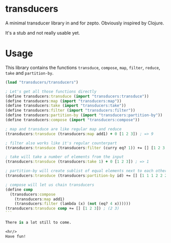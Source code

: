 # transducers

A minimal transducer library in and for zepto.
Obviously inspired by Clojure.

It's a stub and not really usable yet.

# Usage

This library contains the functions `transduce`, `compose`,
`map`, `filter`, `reduce`, `take` and `partition-by`.

````clojure
(load "transducers/transducers")

; Let's get all those functions directly
(define transducers:transduce (import "transducers:transduce"))
(define transducers:map (import "transducers:map"))
(define transducers:take (import "transducers:take"))
(define transducers:filter (import "transducers:filter"))
(define transducers:partition-by (import "transducers:partition-by"))
(define transducers:compose (import "transducers:compose"))

; map and transduce are like regular map and reduce
(transducers:transduce (transducers:map add1) + 0 [1 2 3]) ; => 9

; filter also works like it's regular counterpart
(transducers:transduce (transducers:filter (curry eq? 1)) += [] [1 2 3 1]) ; => (1 1)

; take will take a number of elements from the input
(transducers:transduce (transducers:take 1) + 0 [1 2 3]) ; => 1

; partition-by will create sublist of equal elements next to each other
(transducers:transduce (transducers:partition-by id) += [] [1 1 1 2 2 2 1]) ; => ((1 1 1) (2 2 2) (1))

; compose will let us chain transducers
(define comp 
  (transducers:compose
    (transducers:map add1)
    (transducers:filter (lambda (x) (not (eq? 4 x))))))
(transducers:transduce comp += [] [1 2 3]) ; (2 3)
```

There is a lot still to come.

<hr/>
Have fun!
